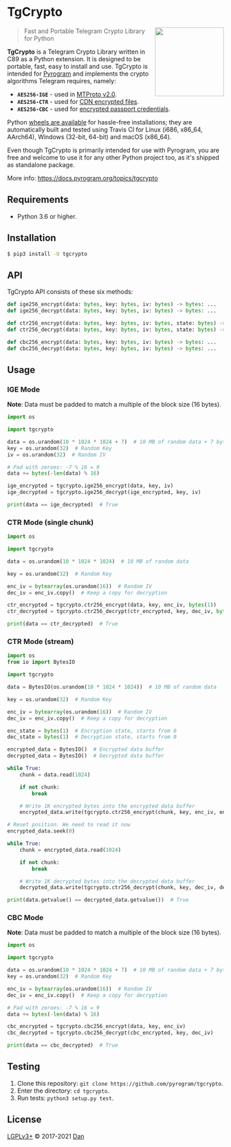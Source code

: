 # TgCrypto

<img src="https://i.imgur.com/JyxrStE.png" width="160" align="right">

> Fast and Portable Telegram Crypto Library for Python

**TgCrypto** is a Telegram Crypto Library written in C89 as a Python extension. It is designed to be portable, fast, easy
to install and use. TgCrypto is intended for [Pyrogram](https://github.com/pyrogram/pyrogram) and implements the crypto
algorithms Telegram requires, namely:

- **`AES256-IGE`** - used in [MTProto v2.0](https://core.telegram.org/mtproto).
- **`AES256-CTR`** - used for [CDN encrypted files](https://core.telegram.org/cdn).
- **`AES256-CBC`** - used for [encrypted passport credentials](https://core.telegram.org/passport).

Python [wheels are available](https://pypi.org/project/TgCrypto/#files) for hassle-free installations; they are
automatically built and tested using Travis CI for Linux (i686, x86_64, AArch64), Windows (32-bit, 64-bit) and macOS
(x86_64).

Even though TgCrypto is primarily intended for use with Pyrogram, you are free and welcome to use it for any other
Python project too, as it's shipped as standalone package.

More info: https://docs.pyrogram.org/topics/tgcrypto

## Requirements

- Python 3.6 or higher.

## Installation

``` bash
$ pip3 install -U tgcrypto
```

## API

TgCrypto API consists of these six methods:

```python
def ige256_encrypt(data: bytes, key: bytes, iv: bytes) -> bytes: ...
def ige256_decrypt(data: bytes, key: bytes, iv: bytes) -> bytes: ...

def ctr256_encrypt(data: bytes, key: bytes, iv: bytes, state: bytes) -> bytes: ...
def ctr256_decrypt(data: bytes, key: bytes, iv: bytes, state: bytes) -> bytes: ...

def cbc256_encrypt(data: bytes, key: bytes, iv: bytes) -> bytes: ...
def cbc256_decrypt(data: bytes, key: bytes, iv: bytes) -> bytes: ...
```

## Usage

### IGE Mode

**Note**: Data must be padded to match a multiple of the block size (16 bytes).

``` python
import os

import tgcrypto

data = os.urandom(10 * 1024 * 1024 + 7)  # 10 MB of random data + 7 bytes to show padding
key = os.urandom(32)  # Random Key
iv = os.urandom(32)  # Random IV

# Pad with zeroes: -7 % 16 = 9
data += bytes(-len(data) % 16)

ige_encrypted = tgcrypto.ige256_encrypt(data, key, iv)
ige_decrypted = tgcrypto.ige256_decrypt(ige_encrypted, key, iv)

print(data == ige_decrypted)  # True
```
    
### CTR Mode (single chunk)

``` python
import os

import tgcrypto

data = os.urandom(10 * 1024 * 1024)  # 10 MB of random data

key = os.urandom(32)  # Random Key

enc_iv = bytearray(os.urandom(16))  # Random IV
dec_iv = enc_iv.copy()  # Keep a copy for decryption

ctr_encrypted = tgcrypto.ctr256_encrypt(data, key, enc_iv, bytes(1))
ctr_decrypted = tgcrypto.ctr256_decrypt(ctr_encrypted, key, dec_iv, bytes(1))

print(data == ctr_decrypted)  # True
```

### CTR Mode (stream)

``` python
import os
from io import BytesIO

import tgcrypto

data = BytesIO(os.urandom(10 * 1024 * 1024))  # 10 MB of random data

key = os.urandom(32)  # Random Key

enc_iv = bytearray(os.urandom(16))  # Random IV
dec_iv = enc_iv.copy()  # Keep a copy for decryption

enc_state = bytes(1)  # Encryption state, starts from 0
dec_state = bytes(1)  # Decryption state, starts from 0

encrypted_data = BytesIO()  # Encrypted data buffer
decrypted_data = BytesIO()  # Decrypted data buffer

while True:
    chunk = data.read(1024)

    if not chunk:
        break

    # Write 1K encrypted bytes into the encrypted data buffer
    encrypted_data.write(tgcrypto.ctr256_encrypt(chunk, key, enc_iv, enc_state))

# Reset position. We need to read it now
encrypted_data.seek(0)

while True:
    chunk = encrypted_data.read(1024)

    if not chunk:
        break

    # Write 1K decrypted bytes into the decrypted data buffer
    decrypted_data.write(tgcrypto.ctr256_decrypt(chunk, key, dec_iv, dec_state))

print(data.getvalue() == decrypted_data.getvalue())  # True
```

### CBC Mode

**Note**: Data must be padded to match a multiple of the block size (16 bytes).

``` python
import os

import tgcrypto

data = os.urandom(10 * 1024 * 1024 + 7)  # 10 MB of random data + 7 bytes to show padding
key = os.urandom(32)  # Random Key

enc_iv = bytearray(os.urandom(16))  # Random IV
dec_iv = enc_iv.copy()  # Keep a copy for decryption

# Pad with zeroes: -7 % 16 = 9
data += bytes(-len(data) % 16)

cbc_encrypted = tgcrypto.cbc256_encrypt(data, key, enc_iv)
cbc_decrypted = tgcrypto.cbc256_decrypt(cbc_encrypted, key, dec_iv)

print(data == cbc_decrypted)  # True
```

## Testing

1. Clone this repository: `git clone https://github.com/pyrogram/tgcrypto`.
2. Enter the directory: `cd tgcrypto`.
3. Run tests: `python3 setup.py test`.

## License

[LGPLv3+](COPYING.lesser) © 2017-2021 [Dan](https://github.com/delivrance)
